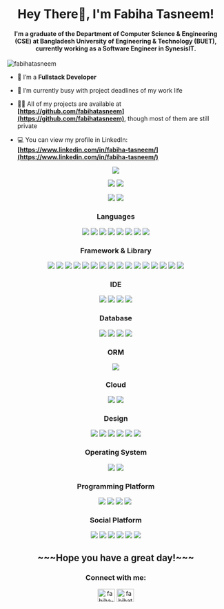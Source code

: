 <h1 align="center">Hey There👋, I'm Fabiha Tasneem!</h1>
<h4 align="center">I'm a graduate of the Department of Computer Science & Engineering (CSE) at Bangladesh University of Engineering & Technology (BUET), currently working as a Software Engineer in SynesisIT.</h4>

<p align="left"> <img src="https://komarev.com/ghpvc/?username=fabihatasneem&label=Profile%20views&color=0e75b6&style=flat" alt="fabihatasneem" /> </p>

- 🤔 I’m a **Fullstack Developer**

- 🔭 I’m currently busy with project deadlines of my work life

- 👩‍💻 All of my projects are available at **[https://github.com/fabihatasneem](https://github.com/fabihatasneem)**, though most of them are still private

- 💻 You can view my profile in LinkedIn: **[https://www.linkedin.com/in/fabiha-tasneem/](https://www.linkedin.com/in/fabiha-tasneem/)**


<div align="center">
  
![](http://github-profile-summary-cards.vercel.app/api/cards/profile-details?username=fabihatasneem&theme=dracula)

![](http://github-profile-summary-cards.vercel.app/api/cards/repos-per-language?username=fabihatasneem&theme=dracula) ![](http://github-profile-summary-cards.vercel.app/api/cards/most-commit-language?username=fabihatasneem&theme=dracula)

![](http://github-profile-summary-cards.vercel.app/api/cards/stats?username=fabihatasneem&theme=dracula) ![](http://github-profile-summary-cards.vercel.app/api/cards/productive-time?username=fabihatasneem&theme=dracula&utcOffset=8)

<h3>Languages</h3>
  
![](https://img.shields.io/badge/C-00599C?style=for-the-badge&logo=c&logoColor=white) ![](https://img.shields.io/badge/C%2B%2B-00599C?style=for-the-badge&logo=c%2B%2B&logoColor=white) ![](https://img.shields.io/badge/Python-FFD43B?style=for-the-badge&logo=python&logoColor=blue) ![](https://img.shields.io/badge/json-5E5C5C?style=for-the-badge&logo=json&logoColor=white) ![](https://img.shields.io/badge/JavaScript-323330?style=for-the-badge&logo=javascript&logoColor=F7DF1E) ![](https://img.shields.io/badge/HTML5-E34F26?style=for-the-badge&logo=html5&logoColor=white) ![](https://img.shields.io/badge/CSS3-1572B6?style=for-the-badge&logo=css3&logoColor=white) ![](https://img.shields.io/badge/LaTeX-47A141?style=for-the-badge&logo=LaTeX&logoColor=white)

<h3>Framework & Library</h3>
  
![](https://img.shields.io/badge/Node%20js-339933?style=for-the-badge&logo=nodedotjs&logoColor=white) ![](https://img.shields.io/badge/Express%20js-000000?style=for-the-badge&logo=express&logoColor=white) ![](https://img.shields.io/badge/Spring-6DB33F?style=for-the-badge&logo=spring&logoColor=white) ![](https://img.shields.io/badge/jQuery-0769AD?style=for-the-badge&logo=jquery&logoColor=white) ![](https://img.shields.io/badge/AngularJS-E23237?style=for-the-badge&logo=angularjs&logoColor=white) ![](https://img.shields.io/badge/axios-671ddf?&style=for-the-badge&logo=axios&logoColor=white) ![](https://img.shields.io/badge/Babel-F9DC3E?style=for-the-badge&logo=babel&logoColor=white) ![](https://img.shields.io/badge/Bootstrap-563D7C?style=for-the-badge&logo=bootstrap&logoColor=white) ![](https://img.shields.io/badge/Docker-2CA5E0?style=for-the-badge&logo=docker&logoColor=white) ![](https://img.shields.io/badge/fastapi-109989?style=for-the-badge&logo=FASTAPI&logoColor=white) ![](https://img.shields.io/badge/firebase-ffca28?style=for-the-badge&logo=firebase&logoColor=black) ![](https://img.shields.io/badge/JWT-000000?style=for-the-badge&logo=JSON%20web%20tokens&logoColor=white) ![](https://img.shields.io/badge/Mocha-8D6748?style=for-the-badge&logo=Mocha&logoColor=white) ![](https://img.shields.io/badge/OpenGL-FFFFFF?style=for-the-badge&logo=opengl) ![](https://img.shields.io/badge/Postman-FF6C37?style=for-the-badge&logo=Postman&logoColor=white) ![](https://img.shields.io/badge/React-20232A?style=for-the-badge&logo=react&logoColor=61DAFB)

<h3>IDE</h3>
  
![](https://img.shields.io/badge/VSCode-0078D4?style=for-the-badge&logo=visual%20studio%20code&logoColor=white) ![](https://img.shields.io/badge/IntelliJ_IDEA-000000.svg?style=for-the-badge&logo=intellij-idea&logoColor=white) ![](https://img.shields.io/badge/PyCharm-000000.svg?&style=for-the-badge&logo=PyCharm&logoColor=white) ![](https://img.shields.io/badge/Arduino_IDE-00979D?style=for-the-badge&logo=arduino&logoColor=white)

<h3>Database </h3>
  
![](https://img.shields.io/badge/Oracle-F80000?style=for-the-badge&logo=Oracle&logoColor=white) ![](https://img.shields.io/badge/PostgreSQL-316192?style=for-the-badge&logo=postgresql&logoColor=white) ![](https://img.shields.io/badge/MySQL-005C84?style=for-the-badge&logo=mysql&logoColor=white) ![](https://img.shields.io/badge/SQLite-07405E?style=for-the-badge&logo=sqlite&logoColor=white)

<h3>ORM</h3>
  
![](https://img.shields.io/badge/Sequelize-52B0E7?style=for-the-badge&logo=Sequelize&logoColor=white)

<h3>Cloud</h3>
  
![](https://img.shields.io/badge/Amazon_AWS-FF9900?style=for-the-badge&logo=amazonaws&logoColor=white) ![](https://img.shields.io/badge/Azure_DevOps-0078D7?style=for-the-badge&logo=azure-devops&logoColor=white) 

<h3>Design</h3>
  
![](https://img.shields.io/badge/Adobe%20Illustrator-FF9A00?style=for-the-badge&logo=adobe%20illustrator&logoColor=white) ![](https://img.shields.io/badge/Adobe%20Lightroom-31A8FF?style=for-the-badge&logo=Adobe%20Lightroom&logoColor=white) ![](https://img.shields.io/badge/Canva-%2300C4CC.svg?&style=for-the-badge&logo=Canva&logoColor=white) ![](https://img.shields.io/badge/Figma-F24E1E?style=for-the-badge&logo=figma&logoColor=white) ![](https://img.shields.io/badge/semantic%20ui%20react-35BDB2?style=for-the-badge&logo=semanticuireact&logoColor=white) ![](https://img.shields.io/badge/Material%20UI-007FFF?style=for-the-badge&logo=mui&logoColor=white)

<h3>Operating System</h3>
  
![](https://img.shields.io/badge/Ubuntu-E95420?style=for-the-badge&logo=ubuntu&logoColor=white) ![](https://img.shields.io/badge/Windows-0078D6?style=for-the-badge&logo=windows&logoColor=white) 

<h3>Programming Platform</h3>
  
![](https://img.shields.io/badge/GitHub-100000?style=for-the-badge&logo=github&logoColor=white) ![](https://img.shields.io/badge/-Hackerrank-2EC866?style=for-the-badge&logo=HackerRank&logoColor=white) ![](https://img.shields.io/badge/Kaggle-20BEFF?style=for-the-badge&logo=Kaggle&logoColor=white) ![](https://img.shields.io/badge/-LeetCode-FFA116?style=for-the-badge&logo=LeetCode&logoColor=black) ![]()

<h3>Social Platform</h3>
  
![](https://img.shields.io/badge/orcid-A6CE39?style=for-the-badge&logo=orcid&logoColor=white) ![](https://img.shields.io/badge/LinkedIn-0077B5?style=for-the-badge&logo=linkedin&logoColor=white) ![](https://img.shields.io/badge/Goodreads-372213?style=for-the-badge&logo=goodreads&logoColor=white) ![](https://img.shields.io/badge/Facebook-1877F2?style=for-the-badge&logo=facebook&logoColor=white) ![](https://img.shields.io/badge/Instagram-E4405F?style=for-the-badge&logo=instagram&logoColor=white) ![](https://img.shields.io/badge/Pinterest-%23E60023.svg?&style=for-the-badge&logo=Pinterest&logoColor=white)

</div>
<h2 align="center">~~~Hope you have a great day!~~~</h2>


<h3 align="center">Connect with me:</h3>
<p align="center">
<a href="https://linkedin.com/in/fabiha-tasneem" target="blank"><img align="center" src="https://raw.githubusercontent.com/rahuldkjain/github-profile-readme-generator/master/src/images/icons/Social/linked-in-alt.svg" alt="fabiha-tasneem" height="30" width="40" /></a>
<a href="https://fb.com/fabihatsnm" target="blank"><img align="center" src="https://raw.githubusercontent.com/rahuldkjain/github-profile-readme-generator/master/src/images/icons/Social/facebook.svg" alt="fabihatsnm" height="30" width="40" /></a>
</p>
